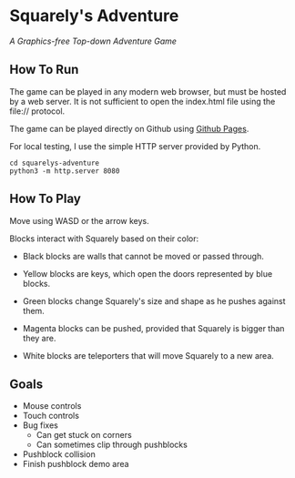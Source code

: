 # Squarely's Adventure
*A Graphics-free Top-down Adventure Game*

## How To Run

The game can be played in any modern web browser, but must be hosted by a web server. It is not sufficient to open the index.html file using the file:// protocol. 

The game can be played directly on Github using [Github Pages](https://luridsorcerer.github.io/squarelys-adventure/).

For local testing, I use the simple HTTP server provided by Python.

~~~
cd squarelys-adventure
python3 -m http.server 8080
~~~

## How To Play

Move using WASD or the arrow keys.

Blocks interact with Squarely based on their color:
- Black blocks are walls that cannot be moved or passed through.

- Yellow blocks are keys, which open the doors represented by blue blocks.

- Green blocks change Squarely's size and shape as he pushes against them.

- Magenta blocks can be pushed, provided that Squarely is bigger than they are. 

- White blocks are teleporters that will move Squarely to a new area. 

## Goals
- Mouse controls
- Touch controls
- Bug fixes
	- Can get stuck on corners
	- Can sometimes clip through pushblocks
- Pushblock collision
- Finish pushblock demo area
